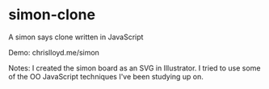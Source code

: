 # simon-clone
A simon says clone written in JavaScript

Demo: chrislloyd.me/simon

Notes: I created the simon board as an SVG in Illustrator. I tried to use some of the OO JavaScript techniques I've been studying up on.
